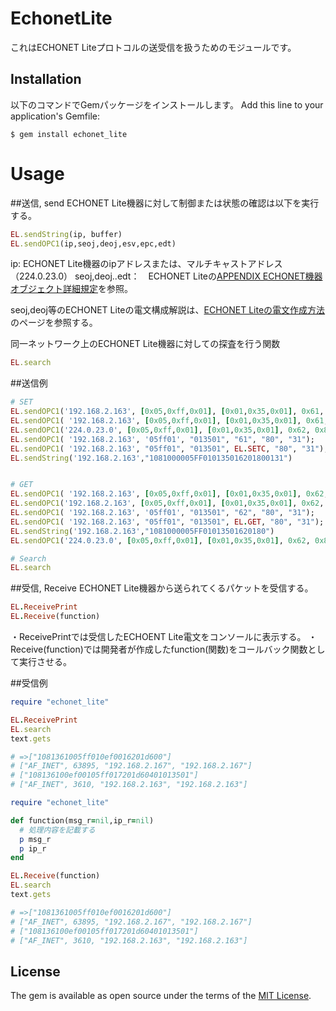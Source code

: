 # EchonetLite
これはECHONET Liteプロトコルの送受信を扱うためのモジュールです。

## Installation
以下のコマンドでGemパッケージをインストールします。
Add this line to your application's Gemfile:

```
$ gem install echonet_lite
```

# Usage
##送信, send
ECHONET Lite機器に対して制御または状態の確認は以下を実行する。

```ruby
EL.sendString(ip, buffer)
EL.sendOPC1(ip,seoj,deoj,esv,epc,edt)
```
ip: ECHONET Lite機器のipアドレスまたは、マルチキャストアドレス（224.0.23.0）
seoj,deoj..edt：　ECHONET Liteの[APPENDIX ECHONET機器オブジェクト詳細規定](https://echonet.jp/spec_object_rh/)を参照。

seoj,deoj等のECHONET Liteの電文構成解説は、[ECHONET Liteの電文作成方法](http://qiita.com/miyazawa_shi/items/725bc5eb6590be72970d)のページを参照する。

同一ネットワーク上のECHONET Lite機器に対しての探査を行う関数

```ruby
EL.search
```

##送信例

```ruby
# SET
EL.sendOPC1('192.168.2.163', [0x05,0xff,0x01], [0x01,0x35,0x01], 0x61, 0x80,[0x30])
EL.sendOPC1( '192.168.2.163', [0x05,0xff,0x01], [0x01,0x35,0x01], 0x61, 0x80,0x30)
EL.sendOPC1('224.0.23.0', [0x05,0xff,0x01], [0x01,0x35,0x01], 0x62, 0x80,0x30)
EL.sendOPC1( '192.168.2.163', '05ff01', "013501", "61", "80", "31");
EL.sendOPC1( '192.168.2.163', "05ff01", "013501", EL.SETC, "80", "31");
EL.sendString('192.168.2.163',"1081000005FF010135016201800131")


# GET
EL.sendOPC1( '192.168.2.163', [0x05,0xff,0x01], [0x01,0x35,0x01], 0x62, 0x80)
EL.sendOPC1('192.168.2.163', [0x05,0xff,0x01], [0x01,0x35,0x01], 0x62, 0x80)
EL.sendOPC1( '192.168.2.163', '05ff01', "013501", "62", "80", "31");
EL.sendOPC1( '192.168.2.163', "05ff01", "013501", EL.GET, "80", "31");
EL.sendString('192.168.2.163',"1081000005FF01013501620180")
EL.sendOPC1('224.0.23.0', [0x05,0xff,0x01], [0x01,0x35,0x01], 0x62, 0x80)

# Search
EL.search

```

##受信, Receive
ECHONET Lite機器から送られてくるパケットを受信する。

```ruby
EL.ReceivePrint
EL.Receive(function)
```
・ReceivePrintでは受信したECHOENT Lite電文をコンソールに表示する。
・Receive(function)では開発者が作成したfunction(関数)をコールバック関数として実行させる。

##受信例

```ruby
require "echonet_lite"

EL.ReceivePrint
EL.search
text.gets

# =>["1081361005ff010ef0016201d600"]
# ["AF_INET", 63895, "192.168.2.167", "192.168.2.167"]
# ["108136100ef00105ff017201d60401013501"]
# ["AF_INET", 3610, "192.168.2.163", "192.168.2.163"]
```

```ruby
require "echonet_lite"

def function(msg_r=nil,ip_r=nil)
  # 処理内容を記載する
  p msg_r
  p ip_r
end

EL.Receive(function)
EL.search
text.gets

# =>["1081361005ff010ef0016201d600"]
# ["AF_INET", 63895, "192.168.2.167", "192.168.2.167"]
# ["108136100ef00105ff017201d60401013501"]
# ["AF_INET", 3610, "192.168.2.163", "192.168.2.163"]
```

## License

The gem is available as open source under the terms of the [MIT License](http://opensource.org/licenses/MIT).
